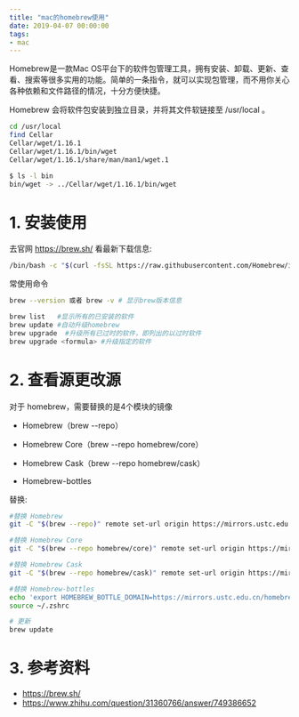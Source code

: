 ```yaml
---
title: "mac的homebrew使用"
date: 2019-04-07 00:00:00
tags:
- mac
---
```


Homebrew是一款Mac OS平台下的软件包管理工具，拥有安装、卸载、更新、查看、搜索等很多实用的功能。简单的一条指令，就可以实现包管理，而不用你关心各种依赖和文件路径的情况，十分方便快捷。

<!-- more -->

Homebrew 会将软件包安装到独立目录，并将其文件软链接至 /usr/local 。

```bash
cd /usr/local
find Cellar
Cellar/wget/1.16.1
Cellar/wget/1.16.1/bin/wget
Cellar/wget/1.16.1/share/man/man1/wget.1

$ ls -l bin
bin/wget -> ../Cellar/wget/1.16.1/bin/wget
```



# 1. 安装使用

去官网 https://brew.sh/ 看最新下载信息:

```bash
/bin/bash -c "$(curl -fsSL https://raw.githubusercontent.com/Homebrew/install/master/install.sh)"
```

常使用命令

```bash
brew --version 或者 brew -v # 显示brew版本信息

brew list   #显示所有的已安装的软件
brew update #自动升级homebrew
brew upgrade  #升级所有已过时的软件，即列出的以过时软件
brew upgrade <formula> #升级指定的软件
```



# 2. 查看源更改源

对于 homebrew，需要替换的是4个模块的镜像

+ Homebrew（brew --repo）

+ Homebrew Core（brew --repo homebrew/core）

+ Homebrew Cask（brew --repo homebrew/cask）

+ Homebrew-bottles

替换: 

```bash
#替换 Homebrew
git -C "$(brew --repo)" remote set-url origin https://mirrors.ustc.edu.cn/brew.git

#替换 Homebrew Core
git -C "$(brew --repo homebrew/core)" remote set-url origin https://mirrors.ustc.edu.cn/homebrew-core.git

#替换 Homebrew Cask
git -C "$(brew --repo homebrew/cask)" remote set-url origin https://mirrors.ustc.edu.cn/homebrew-cask.git

#替换 Homebrew-bottles
echo 'export HOMEBREW_BOTTLE_DOMAIN=https://mirrors.ustc.edu.cn/homebrew-bottles' >> ~/.zshrc
source ~/.zshrc

# 更新
brew update
```



# 3. 参考资料

+ https://brew.sh/
+ https://www.zhihu.com/question/31360766/answer/749386652